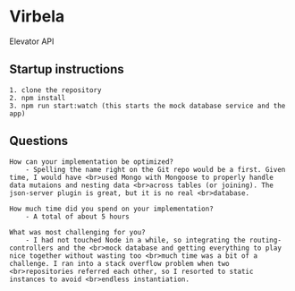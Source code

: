 # Virbela

 Elevator API

## Startup instructions

    1. clone the repository
    2. npm install
    3. npm run start:watch (this starts the mock database service and the app)

## Questions

    How can your implementation be optimized?
        - Spelling the name right on the Git repo would be a first. Given time, I would have <br>used Mongo with Mongoose to properly handle data mutaions and nesting data <br>across tables (or joining). The json-server plugin is great, but it is no real <br>database.

    How much time did you spend on your implementation?
        - A total of about 5 hours

    What was most challenging for you?
        - I had not touched Node in a while, so integrating the routing-controllers and the <br>mock database and getting everything to play nice together without wasting too <br>much time was a bit of a challenge. I ran into a stack overflow problem when two <br>repositories referred each other, so I resorted to static instances to avoid <br>endless instantiation.